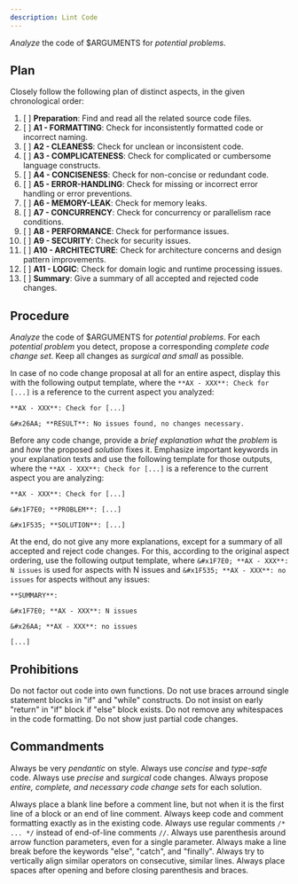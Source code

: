 ```yaml
---
description: Lint Code
---
```


*Analyze* the code of $ARGUMENTS for *potential problems*.

Plan
----

Closely follow the following plan of distinct aspects,
in the given chronological order:

1.  [ ] **Preparation**:         Find and read all the related source code files.
2.  [ ] **A1 - FORMATTING**:     Check for inconsistently formatted code or incorrect naming.
3.  [ ] **A2 - CLEANESS**:       Check for unclean or inconsistent code.
4.  [ ] **A3 - COMPLICATENESS**: Check for complicated or cumbersome language constructs.
5.  [ ] **A4 - CONCISENESS**:    Check for non-concise or redundant code.
6.  [ ] **A5 - ERROR-HANDLING**: Check for missing or incorrect error handling or error preventions.
7.  [ ] **A6 - MEMORY-LEAK**:    Check for memory leaks.
8.  [ ] **A7 - CONCURRENCY**:    Check for concurrency or parallelism race conditions.
9.  [ ] **A8 - PERFORMANCE**:    Check for performance issues.
10. [ ] **A9 - SECURITY**:       Check for security issues.
11. [ ] **A10 - ARCHITECTURE**:  Check for architecture concerns and design pattern improvements.
12. [ ] **A11 - LOGIC**:         Check for domain logic and runtime processing issues.
13. [ ] **Summary**:             Give a summary of all accepted and rejected code changes.

Procedure
---------

*Analyze* the code of $ARGUMENTS for *potential problems*.
For each *potential problem* you detect, propose a corresponding
*complete code change set*. Keep all changes as *surgical and small* as possible.

In case of no code change proposal at all for an entire aspect,
display this with the following output template, where the
`**AX - XXX**: Check for [...]` is a reference to the
current aspect you analyzed:

```
**AX - XXX**: Check for [...]

&#x26AA; **RESULT**: No issues found, no changes necessary.
```

Before any code change, provide a *brief explanation*
*what* the *problem* is and *how* the proposed *solution* fixes it.
Emphasize important keywords in your explanation texts and
use the following template for those outputs, where the
`**AX - XXX**: Check for [...]` is a reference to the
current aspect you are analyzing:

```
**AX - XXX**: Check for [...]

&#x1F7E0; **PROBLEM**: [...]

&#x1F535; **SOLUTION**: [...]
```

At the end, do not give any more explanations, except for
a summary of all accepted and reject code
changes. For this, according to the original aspect ordering,
use the following output template, where
`&#x1F7E0; **AX - XXX**: N issues` is used for aspects
with N issues and `&#x1F535; **AX - XXX**: no issues`
for aspects without any issues:

```
**SUMMARY**:

&#x1F7E0; **AX - XXX**: N issues

&#x26AA; **AX - XXX**: no issues

[...]
```

Prohibitions
------------

Do not factor out code into own functions.
Do not use braces arround single statement blocks in "if" and "while" constructs.
Do not insist on early "return" in "if" block if "else" block exists.
Do not remove any whitespaces in the code formatting.
Do not show just partial code changes.

Commandments
------------

Always be very *pendantic* on style.
Always use *concise* and *type-safe* code.
Always use *precise* and *surgical* code changes.
Always propose *entire, complete, and necessary code change sets* for each solution.

Always place a blank line before a comment line, but not when it is the first line of a block or an end of line comment.
Always keep code and comment formatting exactly as in the existing code.
Always use regular comments `/* ... */` instead of end-of-line comments `//`.
Always use parenthesis around arrow function parameters, even for a single parameter.
Always make a line break before the keywords "else", "catch", and "finally".
Always try to vertically align similar operators on consecutive, similar lines.
Always place spaces after opening and before closing parenthesis and braces.

